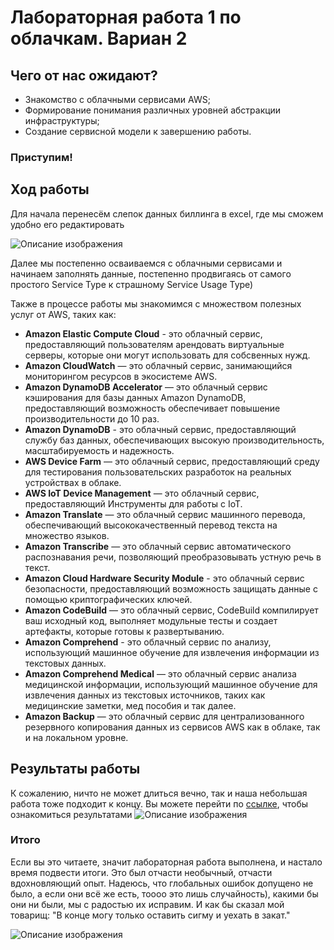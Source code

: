 # Лабораторная работа 1 по облачкам. Вариан 2
## Чего от нас ожидают?

* Знакомство с облачными сервисами AWS;
* Формирование понимания различных уровней абстракции инфраструктуры;
* Создание сервисной модели к завершению работы.

### Приступим!

## Ход работы

Для начала перенесём слепок данных биллинга в excel, где мы сможем удобно его редактировать 

<image src="пустая_табл_лаб1.jpg" alt="Описание изображения">

Далее мы постепенно осваиваемся с облачными сервисами и начинаем заполнять данные, постепенно продвигаясь от самого простого Service Type к страшному Service Usage Type)

Также в процессе работы мы знакомимся с множеством полезных услуг от AWS, таких как:
* **Amazon Elastic Compute Cloud** - это облачный сервис, предоставляющий пользователям арендовать виртуальные серверы, которые они могут использовать для собсвенных нужд.
* **Amazon CloudWatch** — это облачный сервис, занимающийся мониторингом ресурсов в экосистеме AWS.
* **Amazon DynamoDB Accelerator** — это облачный сервис кэширования для базы данных Amazon DynamoDB, предоставляющий возможность обеспечивает повышение производительности до 10 раз.
* **Amazon DynamoDB** - это облачный сервис, предоставляющий службу баз данных, обеспечивающих высокую производительность, масштабируемость и надежность.
* **AWS Device Farm** — это облачный сервис, предоставляющий среду для тестирования пользовательских разработок на реальных устройствах в облаке.
* **AWS IoT Device Management** — это облачный сервис, предоставляющий Инструменты для  работы с  IoT.
* **Amazon Translate** — это облачный сервис машинного перевода, обеспечивающий высококачественный перевод текста на множество языков.
* **Amazon Transcribe** — это облачный сервис автоматического распознавания речи, позволяющий преобразовывать устную речь в текст.
* **Amazon Cloud Hardware Security Module** - это облачный сервис безопасности, предоставляющий возможность защищать данные с помощью криптографических ключей.
* **Amazon CodeBuild** — это облачный сервис, CodeBuild компилирует ваш исходный код, выполняет модульные тесты и создает артефакты, которые готовы к развертыванию.
* **Amazon Comprehend** - это облачный сервис по анализу, использующий машинное обучение для извлечения информации из текстовых данных.
* **Amazon Comprehend Medical** — это облачный сервис анализа медицинской информации, использующий машинное обучение для извлечения данных из текстовых источников, таких как медицинские заметки, мед пособия и так далее.
* **Amazon Backup** — это облачный сервис для централизованного резервного копирования данных из сервисов AWS как в облаке, так и на локальном уровне.


## Результаты работы 
К сожалению, ничто не может длиться вечно, так и наша небольшая работа тоже подходит к концу. Вы можете перейти по [ссылке](https://docs.google.com/spreadsheets/d/1gSb61MaKuf45ir7CeK3qTSjKmETCMCxs/edit?gid=1118637475#gid=1118637475), чтобы ознакомиться результатами 
<image src="табл_лаб1.jpg" alt="Описание изображения">

### Итого

Если вы это читаете, значит лабораторная работа выполнена, и настало время подвести итоги. Это был отчасти необычный, отчасти вдохновляющий опыт. Надеюсь, что глобальных ошибок допущено не было, а если они всё же есть, тоооо это лишь случайность), какими бы они ни были, мы с радостью их исправим. И как бы сказал мой товарищ: "В конце могу только оставить сигму и уехать в закат."

<image src="gosling.jpg" alt="Описание изображения">
